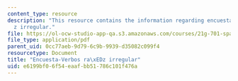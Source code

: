```yaml
---
content_type: resource
description: "This resource contains the information regarding encuesta-verbos ra\xED\
  z irregular."
file: https://ol-ocw-studio-app-qa.s3.amazonaws.com/courses/21g-701-spanish-i-fall-2003/e6199bf06f54eaafbb51786c101f476a_MIT21G_701F03_8encue.pdf
file_type: application/pdf
parent_uid: 0cc77aeb-9d79-6c9b-9939-d35082c099f4
resourcetype: Document
title: "Encuesta-Verbos ra\xEDz irregular"
uid: e6199bf0-6f54-eaaf-bb51-786c101f476a
---
```

